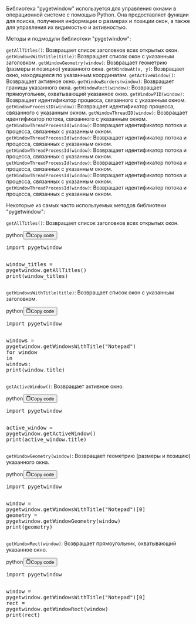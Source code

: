 <p>Библиотека "pygetwindow" используется для управления окнами в операционной системе с помощью Python.
Она предоставляет функции для поиска, получения информации о размерах и позиции окон, а также для управления их видимостью и активностью.</p>
<p>Методы и подмодули библиотеки "pygetwindow":</p>
<p><code>getAllTitles()</code>: Возвращает список заголовков всех открытых окон.
<code>getWindowsWithTitle(title)</code>: Возвращает список окон с указанным заголовком.
<code>getWindowGeometry(window)</code>: Возвращает геометрию (размеры и позицию) указанного окна.
<code>getWindowAt(x, y)</code>: Возвращает окно, находящееся по указанным координатам.
<code>getActiveWindow()</code>: Возвращает активное окно.
<code>getWindowBorders(window)</code>: Возвращает границы указанного окна.
<code>getWindowRect(window)</code>: Возвращает прямоугольник, охватывающий указанное окно.
<code>getWindowPID(window)</code>: Возвращает идентификатор процесса, связанного с указанным окном.
<code>getWindowProcessID(window)</code>: Возвращает идентификатор процесса, связанного с указанным окном.
<code>getWindowThreadID(window)</code>: Возвращает идентификатор потока, связанного с указанным окном.
<code>getWindowThreadProcessId(window)</code>: Возвращает идентификатор потока и процесса, связанных с указанным окном.
<code>getWindowThreadProcessId(window)</code>: Возвращает идентификатор потока и процесса, связанных с указанным окном.
<code>getWindowThreadProcessId(window)</code>: Возвращает идентификатор потока и процесса, связанных с указанным окном.
<code>getWindowThreadProcessId(window)</code>: Возвращает идентификатор потока и процесса, связанных с указанным окном.
<code>getWindowThreadProcessId(window)</code>: Возвращает идентификатор потока и процесса, связанных с указанным окном.
<code>getWindowThreadProcessId(window)</code>: Возвращает идентификатор потока и процесса, связанных с указанным окном.</p>
<p>Некоторые из самых часто используемых методов библиотеки "pygetwindow":</p>
<p><code>getAllTitles()</code>: Возвращает список заголовков всех открытых окон.</p>
<div class="code-element"><div class="lang-line"><text>python</text><button class="copy-button" id="code292b" onclick="copyCode(code292, code292b)"><svg stroke="currentColor" fill="none" stroke-width="2" viewBox="0 0 24 24" stroke-linecap="round" stroke-linejoin="round" class="h-4 w-4" height="1em" width="1em" xmlns="http://www.w3.org/2000/svg"><path d="M16 4h2a2 2 0 0 1 2 2v14a2 2 0 0 1-2 2H6a2 2 0 0 1-2-2V6a2 2 0 0 1 2-2h2"></path><rect x="8" y="2" width="8" height="4" rx="1" ry="1"></rect></svg><text>Copy code</text></button></div><div class="code" id="code292"><div class="highlight"><pre><span></span><span class="kn">import</span> <span class="nn">pygetwindow</span>

<span class="n">window_titles</span> <span class="o">=</span> <span class="n">pygetwindow</span><span class="o">.</span><span class="n">getAllTitles</span><span class="p">()</span>
<span class="nb">print</span><span class="p">(</span><span class="n">window_titles</span><span class="p">)</span>
</pre></div></div></div>

<p><code>getWindowsWithTitle(title)</code>: Возвращает список окон с указанным заголовком.</p>
<div class="code-element"><div class="lang-line"><text>python</text><button class="copy-button" id="code293b" onclick="copyCode(code293, code293b)"><svg stroke="currentColor" fill="none" stroke-width="2" viewBox="0 0 24 24" stroke-linecap="round" stroke-linejoin="round" class="h-4 w-4" height="1em" width="1em" xmlns="http://www.w3.org/2000/svg"><path d="M16 4h2a2 2 0 0 1 2 2v14a2 2 0 0 1-2 2H6a2 2 0 0 1-2-2V6a2 2 0 0 1 2-2h2"></path><rect x="8" y="2" width="8" height="4" rx="1" ry="1"></rect></svg><text>Copy code</text></button></div><div class="code" id="code293"><div class="highlight"><pre><span></span><span class="kn">import</span> <span class="nn">pygetwindow</span>

<span class="n">windows</span> <span class="o">=</span> <span class="n">pygetwindow</span><span class="o">.</span><span class="n">getWindowsWithTitle</span><span class="p">(</span><span class="s2">&quot;Notepad&quot;</span><span class="p">)</span>
<span class="k">for</span> <span class="n">window</span> <span class="ow">in</span> <span class="n">windows</span><span class="p">:</span>
    <span class="nb">print</span><span class="p">(</span><span class="n">window</span><span class="o">.</span><span class="n">title</span><span class="p">)</span>
</pre></div></div></div>

<p><code>getActiveWindow()</code>: Возвращает активное окно.</p>
<div class="code-element"><div class="lang-line"><text>python</text><button class="copy-button" id="code294b" onclick="copyCode(code294, code294b)"><svg stroke="currentColor" fill="none" stroke-width="2" viewBox="0 0 24 24" stroke-linecap="round" stroke-linejoin="round" class="h-4 w-4" height="1em" width="1em" xmlns="http://www.w3.org/2000/svg"><path d="M16 4h2a2 2 0 0 1 2 2v14a2 2 0 0 1-2 2H6a2 2 0 0 1-2-2V6a2 2 0 0 1 2-2h2"></path><rect x="8" y="2" width="8" height="4" rx="1" ry="1"></rect></svg><text>Copy code</text></button></div><div class="code" id="code294"><div class="highlight"><pre><span></span><span class="kn">import</span> <span class="nn">pygetwindow</span>

<span class="n">active_window</span> <span class="o">=</span> <span class="n">pygetwindow</span><span class="o">.</span><span class="n">getActiveWindow</span><span class="p">()</span>
<span class="nb">print</span><span class="p">(</span><span class="n">active_window</span><span class="o">.</span><span class="n">title</span><span class="p">)</span>
</pre></div></div></div>

<p><code>getWindowGeometry(window)</code>: Возвращает геометрию (размеры и позицию) указанного окна.</p>
<div class="code-element"><div class="lang-line"><text>python</text><button class="copy-button" id="code295b" onclick="copyCode(code295, code295b)"><svg stroke="currentColor" fill="none" stroke-width="2" viewBox="0 0 24 24" stroke-linecap="round" stroke-linejoin="round" class="h-4 w-4" height="1em" width="1em" xmlns="http://www.w3.org/2000/svg"><path d="M16 4h2a2 2 0 0 1 2 2v14a2 2 0 0 1-2 2H6a2 2 0 0 1-2-2V6a2 2 0 0 1 2-2h2"></path><rect x="8" y="2" width="8" height="4" rx="1" ry="1"></rect></svg><text>Copy code</text></button></div><div class="code" id="code295"><div class="highlight"><pre><span></span><span class="kn">import</span> <span class="nn">pygetwindow</span>

<span class="n">window</span> <span class="o">=</span> <span class="n">pygetwindow</span><span class="o">.</span><span class="n">getWindowsWithTitle</span><span class="p">(</span><span class="s2">&quot;Notepad&quot;</span><span class="p">)[</span><span class="mi">0</span><span class="p">]</span>
<span class="n">geometry</span> <span class="o">=</span> <span class="n">pygetwindow</span><span class="o">.</span><span class="n">getWindowGeometry</span><span class="p">(</span><span class="n">window</span><span class="p">)</span>
<span class="nb">print</span><span class="p">(</span><span class="n">geometry</span><span class="p">)</span>
</pre></div></div></div>

<p><code>getWindowRect(window)</code>: Возвращает прямоугольник, охватывающий указанное окно.</p>
<div class="code-element"><div class="lang-line"><text>python</text><button class="copy-button" id="code296b" onclick="copyCode(code296, code296b)"><svg stroke="currentColor" fill="none" stroke-width="2" viewBox="0 0 24 24" stroke-linecap="round" stroke-linejoin="round" class="h-4 w-4" height="1em" width="1em" xmlns="http://www.w3.org/2000/svg"><path d="M16 4h2a2 2 0 0 1 2 2v14a2 2 0 0 1-2 2H6a2 2 0 0 1-2-2V6a2 2 0 0 1 2-2h2"></path><rect x="8" y="2" width="8" height="4" rx="1" ry="1"></rect></svg><text>Copy code</text></button></div><div class="code" id="code296"><div class="highlight"><pre><span></span><span class="kn">import</span> <span class="nn">pygetwindow</span>

<span class="n">window</span> <span class="o">=</span> <span class="n">pygetwindow</span><span class="o">.</span><span class="n">getWindowsWithTitle</span><span class="p">(</span><span class="s2">&quot;Notepad&quot;</span><span class="p">)[</span><span class="mi">0</span><span class="p">]</span>
<span class="n">rect</span> <span class="o">=</span> <span class="n">pygetwindow</span><span class="o">.</span><span class="n">getWindowRect</span><span class="p">(</span><span class="n">window</span><span class="p">)</span>
<span class="nb">print</span><span class="p">(</span><span class="n">rect</span><span class="p">)</span>
</pre></div></div></div>